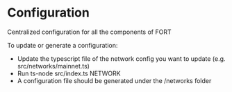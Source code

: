 # Configuration
Centralized configuration for all the components of FORT

To update or generate a configuration:
- Update the typescript file of the network config you want to update (e.g. src/networks/mainnet.ts)
- Run ts-node src/index.ts NETWORK
- A configuration file should be generated under the /networks folder
